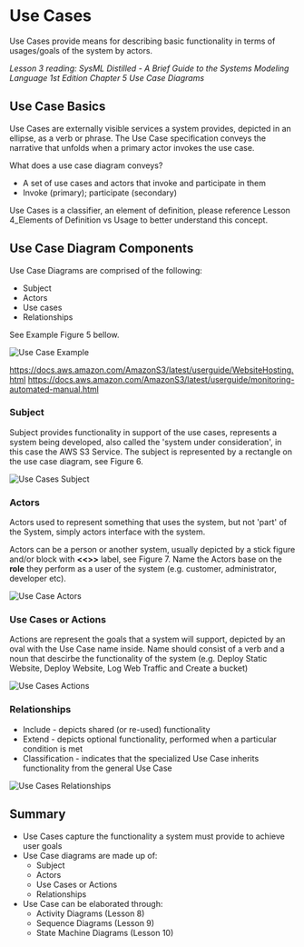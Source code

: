 # Use Cases

Use Cases provide means for describing basic functionality in terms of usages/goals of the system by actors.

*Lesson 3 reading: SysML Distilled - A Brief Guide to the Systems Modeling Language 1st Edition Chapter 5 Use Case Diagrams*

## Use Case Basics

Use Cases are externally visible services a system provides, depicted in an ellipse, as a verb or phrase. The Use Case specification conveys the narrative that unfolds when a primary actor invokes the use case.

What does a use case diagram conveys?
- A set of use cases and actors that invoke and participate in them
- Invoke (primary); participate (secondary)

Use Cases is a classifier, an element of definition, please reference Lesson 4_Elements of Definition vs Usage to better understand this concept.

## Use Case Diagram Components

Use Case Diagrams are comprised of the following:
- Subject
- Actors
- Use cases
- Relationships

See Example Figure 5 bellow.

![Use Case Example](https://github.com/kentmichae/AWS-Architecture-Model-Repository/blob/main/SysML%20Lessons/Lesson%20Views%20and%20SVGs/AWS%20Use%20Case%20Lesson%20-%20Use%20Case%20Example.svg)

<https://docs.aws.amazon.com/AmazonS3/latest/userguide/WebsiteHosting.html>
<https://docs.aws.amazon.com/AmazonS3/latest/userguide/monitoring-automated-manual.html>
### Subject

Subject provides functionality in support of the use cases, represents a system being developed, also called the 'system under consideration', in this case the AWS S3 Service. The subject is represented by a rectangle on the use case diagram, see Figure 6.

![Use Cases Subject](https://github.com/kentmichae/AWS-Architecture-Model-Repository/blob/main/SysML%20Lessons/Lesson%20Views%20and%20SVGs/AWS%20Use%20Case%20Lesson%20-%20Use%20Case%20Subject.svg)

### Actors

Actors used to represent something that uses the system, but not 'part' of the System, simply actors interface with the system. 

Actors can be a person or another system, usually depicted by a stick figure and/or block with **<<<actor>>>** label, see Figure 7. Name the Actors base on the **role** they perform as a user of the system (e.g. customer, administrator, developer etc).


![Use Case Actors](https://github.com/kentmichae/AWS-Architecture-Model-Repository/blob/main/SysML%20Lessons/Lesson%20Views%20and%20SVGs/AWS%20Use%20Case%20Lesson%20-%20Use%20Case%20Actors.svg)
### Use Cases or Actions

Actions are represent the goals that a system will support, depicted by an oval with the Use Case name inside. Name should consist of a verb and a noun that descirbe the functionality of the system (e.g. Deploy Static Website, Deploy Website, Log Web Traffic and Create a bucket)

![Use Cases Actions](https://github.com/kentmichae/AWS-Architecture-Model-Repository/blob/main/SysML%20Lessons/Lesson%20Views%20and%20SVGs/AWS%20Use%20Case%20Lesson%20-%20Use%20Case%20Actions.svg)
### Relationships

- Include - depicts shared (or re-used) functionality
- Extend - depicts optional functionality, performed when a particular condition is met
- Classification - indicates that the specialized Use Case inherits functionality from the general Use Case

![Use Cases Relationships](https://github.com/kentmichae/AWS-Architecture-Model-Repository/blob/main/SysML%20Lessons/Lesson%20Views%20and%20SVGs/AWS%20Use%20Case%20Lesson%20-%20Use%20Case%20Relationships.svg)

## Summary
 - Use Cases capture the functionality a system must provide to achieve user goals
 - Use Case diagrams are made up of:
    - Subject
    - Actors
    - Use Cases or Actions
    - Relationships
- Use Case can be elaborated through:
    - Activity Diagrams (Lesson 8)
    - Sequence Diagrams (Lesson 9)
    - State Machine Diagrams (Lesson 10)

